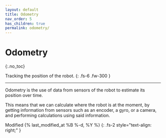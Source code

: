 ```yaml
---
layout: default
title: Odometry
nav_order: 5
has_children: true
permalink: odometry/
---
```


# Odometry
{:.no_toc}

Tracking the position of the robot.
{: .fs-6 .fw-300 }

---

Odometry is the use of data from sensors of the robot to estimate its position over time.

This means that we can calculate where the robot is at the moment, by getting information from sensors such as an encoder, a gyro, or a camera, and performing calculations using said information.

Modified {% last_modified_at %B %-d, %Y %}
{: .fs-2 style="text-align: right;" }